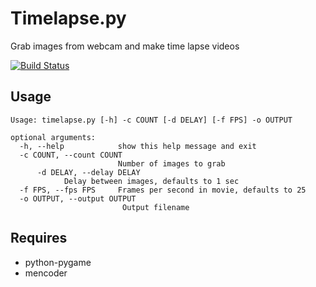 Timelapse.py
============

Grab images from webcam and make time lapse videos

[![Build Status](https://travis-ci.org/gujo/timelapse.png?branch=master)](https://travis-ci.org/gujo/timelapse)

Usage
-----

	Usage: timelapse.py [-h] -c COUNT [-d DELAY] [-f FPS] -o OUTPUT

	optional arguments:
	  -h, --help            show this help message and exit
	  -c COUNT, --count COUNT
	                        Number of images to grab
          -d DELAY, --delay DELAY
				Delay between images, defaults to 1 sec
	  -f FPS, --fps FPS     Frames per second in movie, defaults to 25
	  -o OUTPUT, --output OUTPUT 
	     	     	      	 Output filename

Requires
--------

* python-pygame
* mencoder